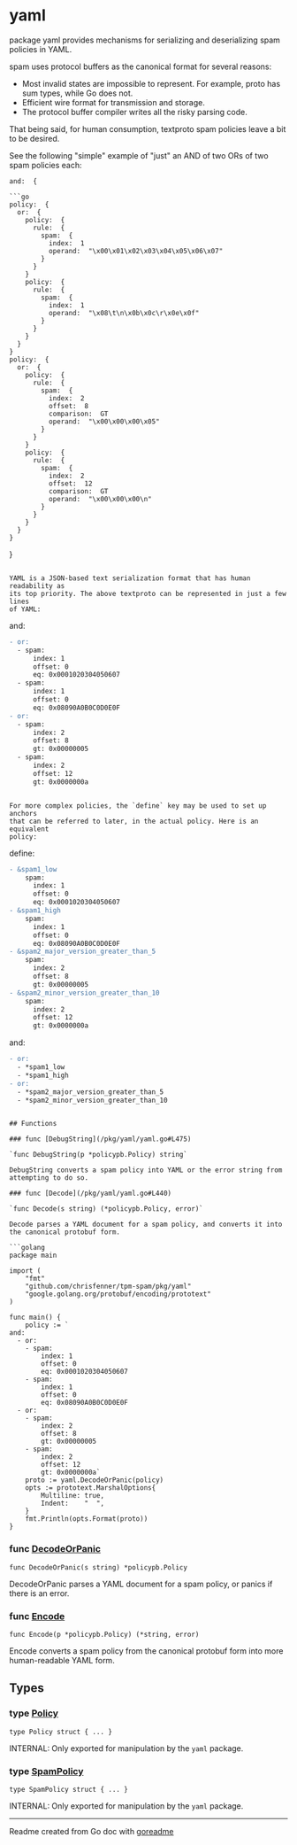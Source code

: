 # yaml

package yaml provides mechanisms for serializing and deserializing spam
policies in YAML.

spam uses protocol buffers as the canonical format for several reasons:
* Most invalid states are impossible to represent. For example, proto has sum
types, while Go does not.
* Efficient wire format for transmission and storage.
* The protocol buffer compiler writes all the risky parsing code.

That being said, for human consumption, textproto spam policies leave a bit
to be desired.

See the following "simple" example of "just" an AND of two ORs of two spam
policies each:

```
and:  {

```go
policy:  {
  or:  {
    policy:  {
      rule:  {
        spam:  {
          index:  1
          operand:  "\x00\x01\x02\x03\x04\x05\x06\x07"
        }
      }
    }
    policy:  {
      rule:  {
        spam:  {
          index:  1
          operand:  "\x08\t\n\x0b\x0c\r\x0e\x0f"
        }
      }
    }
  }
}
policy:  {
  or:  {
    policy:  {
      rule:  {
        spam:  {
          index:  2
          offset:  8
          comparison:  GT
          operand:  "\x00\x00\x00\x05"
        }
      }
    }
    policy:  {
      rule:  {
        spam:  {
          index:  2
          offset:  12
          comparison:  GT
          operand:  "\x00\x00\x00\n"
        }
      }
    }
  }
}
```

}
```

YAML is a JSON-based text serialization format that has human readability as
its top priority. The above textproto can be represented in just a few lines
of YAML:

```
and:

```diff
- or:
  - spam:
      index: 1
      offset: 0
      eq: 0x0001020304050607
  - spam:
      index: 1
      offset: 0
      eq: 0x08090A0B0C0D0E0F
- or:
  - spam:
      index: 2
      offset: 8
      gt: 0x00000005
  - spam:
      index: 2
      offset: 12
      gt: 0x0000000a
```

```

For more complex policies, the `define` key may be used to set up anchors
that can be referred to later, in the actual policy. Here is an equivalent
policy:

```
define:

```diff
- &spam1_low
    spam:
      index: 1
      offset: 0
      eq: 0x0001020304050607
- &spam1_high
    spam:
      index: 1
      offset: 0
      eq: 0x08090A0B0C0D0E0F
- &spam2_major_version_greater_than_5
    spam:
      index: 2
      offset: 8
      gt: 0x00000005
- &spam2_minor_version_greater_than_10
    spam:
      index: 2
      offset: 12
      gt: 0x0000000a
```

and:

```diff
- or:
  - *spam1_low
  - *spam1_high
- or:
  - *spam2_major_version_greater_than_5
  - *spam2_minor_version_greater_than_10
```

```

## Functions

### func [DebugString](/pkg/yaml/yaml.go#L475)

`func DebugString(p *policypb.Policy) string`

DebugString converts a spam policy into YAML or the error string from attempting to do so.

### func [Decode](/pkg/yaml/yaml.go#L440)

`func Decode(s string) (*policypb.Policy, error)`

Decode parses a YAML document for a spam policy, and converts it into the canonical protobuf form.

```golang
package main

import (
	"fmt"
	"github.com/chrisfenner/tpm-spam/pkg/yaml"
	"google.golang.org/protobuf/encoding/prototext"
)

func main() {
	policy := `
and:
  - or:
    - spam:
        index: 1
        offset: 0
        eq: 0x0001020304050607
    - spam:
        index: 1
        offset: 0
        eq: 0x08090A0B0C0D0E0F
  - or:
    - spam:
        index: 2
        offset: 8
        gt: 0x00000005
    - spam:
        index: 2
        offset: 12
        gt: 0x0000000a`
	proto := yaml.DecodeOrPanic(policy)
	opts := prototext.MarshalOptions{
		Multiline: true,
		Indent:    "  ",
	}
	fmt.Println(opts.Format(proto))
}

```

### func [DecodeOrPanic](/pkg/yaml/yaml.go#L452)

`func DecodeOrPanic(s string) *policypb.Policy`

DecodeOrPanic parses a YAML document for a spam policy, or panics if there is an error.

### func [Encode](/pkg/yaml/yaml.go#L461)

`func Encode(p *policypb.Policy) (*string, error)`

Encode converts a spam policy from the canonical protobuf form into more human-readable YAML form.

## Types

### type [Policy](/pkg/yaml/yaml.go#L140)

`type Policy struct { ... }`

INTERNAL: Only exported for manipulation by the `yaml` package.

### type [SpamPolicy](/pkg/yaml/yaml.go#L149)

`type SpamPolicy struct { ... }`

INTERNAL: Only exported for manipulation by the `yaml` package.

---
Readme created from Go doc with [goreadme](https://github.com/posener/goreadme)
